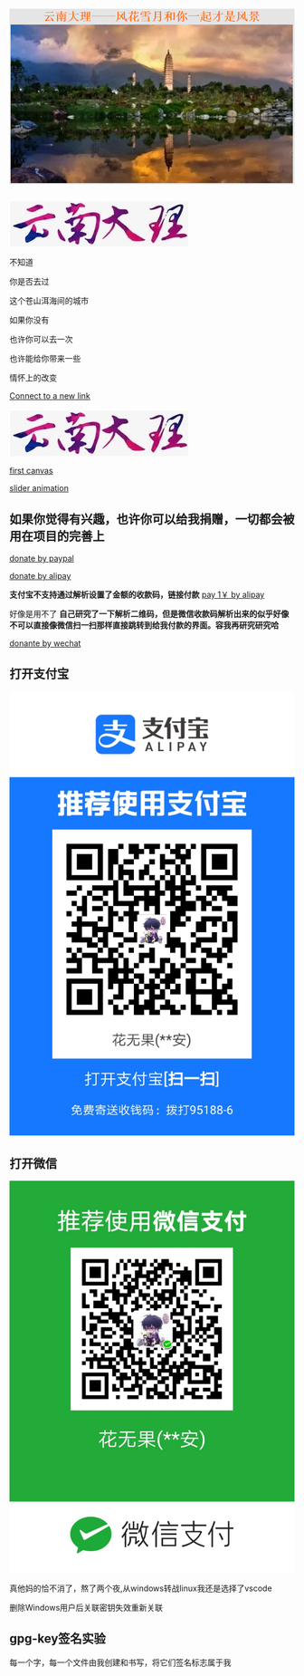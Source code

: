 # ![This is picture](first.png)

![It is picture](two.jpg)

 不知道

 你是否去过

 这个苍山洱海间的城市

 如果你没有

 也许你可以去一次

 也许能给你带来一些

 情怀上的改变

[Connect to a new link](https://qwert-f.github.io/tutorial.html)

 [![image](two.jpg)](https://cn.bing.com)

 [first canvas](https://qwert-f.github.io/canvas.html)

 [slider animation](https://qwert-f.github.io/slider.html)

## 如果你觉得有兴趣，也许你可以给我捐赠，一切都会被用在项目的完善上

[donate by paypal](https://www.paypal.me/fiver1413)

[donate by alipay](HTTPS://QR.ALIPAY.COM/FKX07110YIPM8ZTBOQNT33)

**支付宝不支持通过解析设置了金额的收款码，链接付款**
[pay 1￥  by alipay](https://qr.alipay.com/fkx17885u8it06smo1rede3)

好像是用不了
**自己研究了一下解析二维码，但是微信收款码解析出来的似乎好像不可以直接像微信扫一扫那样直接跳转到给我付款的界面。容我再研究研究哈**

[donante by wechat](https://payapp.weixin.qq.com/qrpay/order/home2?key=idc_CHNDVI_KIMVbDNZIWN3zsUdtF7yCw--)

## 打开支付宝

[![alipay](ali.jpg)](http://www.alipay.com/alipay/return_url.php)

## 打开微信

[![wechat](wechatpay.jpg)](http://weixin.qq.com/r/f2f0AR3lUybGhpFiP_4QPnMLkxhw1fBYIVhy)

真他妈的恰不消了，熬了两个夜,从windows转战linux我还是选择了vscode

删除Windows用户后关联密钥失效重新关联

## gpg-key签名实验
每一个字，每一个文件由我创建和书写，将它们签名标志属于我